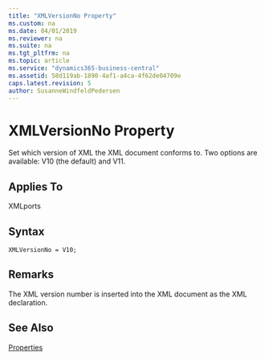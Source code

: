 ```yaml
---
title: "XMLVersionNo Property"
ms.custom: na
ms.date: 04/01/2019
ms.reviewer: na
ms.suite: na
ms.tgt_pltfrm: na
ms.topic: article
ms.service: "dynamics365-business-central"
ms.assetid: 58d119ab-1890-4af1-a4ca-4f62de04709e
caps.latest.revision: 5
author: SusanneWindfeldPedersen
---
```


 

# XMLVersionNo Property
Set which version of XML the XML document conforms to. Two options are available: V10 \(the default\) and V11.  
  
## Applies To  
 XMLports  

## Syntax
```
XMLVersionNo = V10;
```
  
## Remarks  
 The XML version number is inserted into the XML document as the XML declaration.  
  
## See Also  
 [Properties](devenv-properties.md)